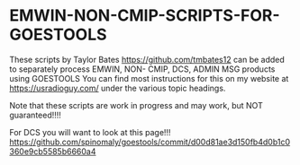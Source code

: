 # EMWIN-NON-CMIP-SCRIPTS-FOR-GOESTOOLS
These scripts by Taylor Bates https://github.com/tmbates12 can be added to separately process EMWIN, NON- CMIP, DCS, ADMIN MSG products using GOESTOOLS
You can find most instructions for this on my website at https://usradioguy.com/ under the various topic headings.

Note that these scripts are work in progress and may work, but NOT guaranteed!!!!

For DCS you will want to look at this page!!! https://github.com/spinomaly/goestools/commit/d00d81ae3d150fb4d0b1c0360e9cb5585b6660a4
